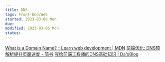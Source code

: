 ```yaml
---
title: DNS
tags: Front-End/Web    
started: 2023-03-06 Mon
due: 
modified: 2023-03-06 Mon
status: 
---
```

[What is a Domain Name? - Learn web development | MDN](https://developer.mozilla.org/en-US/docs/Learn/Common_questions/What_is_a_domain_name)
[前端优化: DNS预解析提升页面速度 - 简书](https://www.jianshu.com/p/95a0c0636d28)
[写给前端工程师的DNS基础知识 | Da'sBlog](http://www.sunhao.win/articles/netwrok-dns.html)